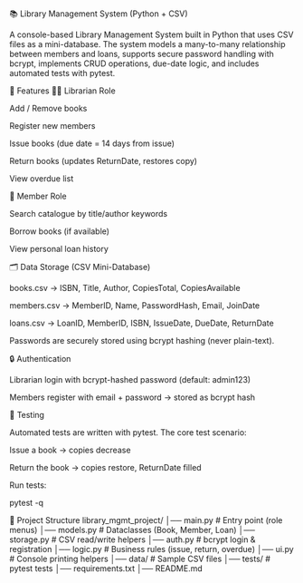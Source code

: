 📚 Library Management System (Python + CSV)

A console-based Library Management System built in Python that uses CSV files as a mini-database.
The system models a many-to-many relationship between members and loans, supports secure password handling with bcrypt, implements CRUD operations, due-date logic, and includes automated tests with pytest.

🚀 Features
👩‍🏫 Librarian Role

Add / Remove books

Register new members

Issue books (due date = 14 days from issue)

Return books (updates ReturnDate, restores copy)

View overdue list

👤 Member Role

Search catalogue by title/author keywords

Borrow books (if available)

View personal loan history

🗂 Data Storage (CSV Mini-Database)

books.csv → ISBN, Title, Author, CopiesTotal, CopiesAvailable

members.csv → MemberID, Name, PasswordHash, Email, JoinDate

loans.csv → LoanID, MemberID, ISBN, IssueDate, DueDate, ReturnDate

Passwords are securely stored using bcrypt hashing (never plain-text).

🔒 Authentication

Librarian login with bcrypt-hashed password (default: admin123)

Members register with email + password → stored as bcrypt hash

🧪 Testing

Automated tests are written with pytest.
The core test scenario:

Issue a book → copies decrease

Return the book → copies restore, ReturnDate filled

Run tests:

pytest -q

🧩 Project Structure
library_mgmt_project/
│── main.py        # Entry point (role menus)
│── models.py      # Dataclasses (Book, Member, Loan)
│── storage.py     # CSV read/write helpers
│── auth.py        # bcrypt login & registration
│── logic.py       # Business rules (issue, return, overdue)
│── ui.py          # Console printing helpers
│── data/          # Sample CSV files
│── tests/         # pytest tests
│── requirements.txt
│── README.md
